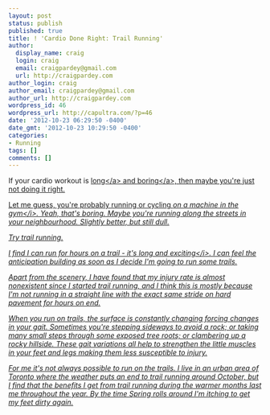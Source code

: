 ```yaml
---
layout: post
status: publish
published: true
title: ! 'Cardio Done Right: Trail Running'
author:
  display_name: craig
  login: craig
  email: craigpardey@gmail.com
  url: http://craigpardey.com
author_login: craig
author_email: craigpardey@gmail.com
author_url: http://craigpardey.com
wordpress_id: 46
wordpress_url: http://capultra.com/?p=46
date: '2012-10-23 06:29:50 -0400'
date_gmt: '2012-10-23 10:29:50 -0400'
categories:
- Running
tags: []
comments: []
---
```

<p>If your cardio workout is <a href="http:&#47;&#47;www.marksdailyapple.com&#47;chronic-cardio&#47;#axzz29vyC0aee">long<&#47;a> and <a href="http:&#47;&#47;www.ttfatloss.com&#47;workouts&#47;">boring<&#47;a>, then maybe you're just not doing it right.</p>
<p>Let me guess, you're probably running or cycling <i>on a machine in the gym<&#47;i>. Yeah, that's boring.  Maybe you're running along the streets in your neighbourhood.  Slightly better, but still dull.</p>
<p>Try trail running.</p>
<p>I find I can run for hours on a trail - it's long and <i>exciting<&#47;i>.  I can feel the anticipation building as soon as I decide I'm going to run some trails.  </p>
<p>Apart from the scenery, I have found that my injury rate is almost nonexistent since I started trail running, and I think this is mostly because I'm not running in a straight line with the exact same stride on hard pavement for hours on end.  </p>
<p>When you run on trails, the surface is constantly changing forcing changes in your gait.  Sometimes you're stepping sideways to avoid a rock; or taking many small steps through some exposed tree roots; or clambering up a rocky hillside.  These gait variations all help to strengthen the little muscles in your feet and legs making them less susceptible to injury.</p>
<p>For me it's not always possible to run on the trails.  I live in an urban area of Toronto where the weather puts an end to trail running around October, but I find that the benefits I get from trail running during the warmer months last me throughout the year.  By the time Spring rolls around I'm itching to get my feet dirty again.</p>
